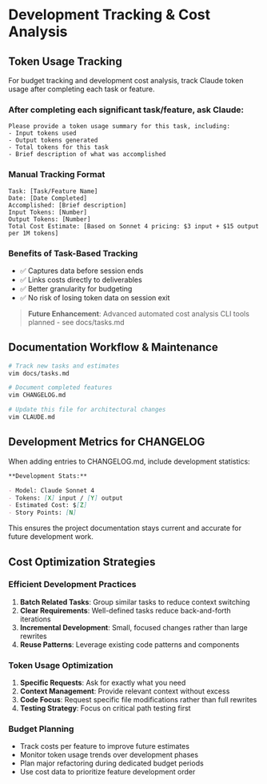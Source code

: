 # Development Tracking & Cost Analysis

## Token Usage Tracking

For budget tracking and development cost analysis, track Claude token usage after completing each task or feature.

### After completing each significant task/feature, ask Claude:

```
Please provide a token usage summary for this task, including:
- Input tokens used
- Output tokens generated
- Total tokens for this task
- Brief description of what was accomplished
```

### Manual Tracking Format

```
Task: [Task/Feature Name]
Date: [Date Completed]
Accomplished: [Brief description]
Input Tokens: [Number]
Output Tokens: [Number]
Total Cost Estimate: [Based on Sonnet 4 pricing: $3 input + $15 output per 1M tokens]
```

### Benefits of Task-Based Tracking

- ✅ Captures data before session ends
- ✅ Links costs directly to deliverables
- ✅ Better granularity for budgeting
- ✅ No risk of losing token data on session exit

> **Future Enhancement**: Advanced automated cost analysis CLI tools planned - see docs/tasks.md

## Documentation Workflow & Maintenance

```bash
# Track new tasks and estimates
vim docs/tasks.md

# Document completed features
vim CHANGELOG.md

# Update this file for architectural changes
vim CLAUDE.md
```

## Development Metrics for CHANGELOG

When adding entries to CHANGELOG.md, include development statistics:

```markdown
**Development Stats:**

- Model: Claude Sonnet 4
- Tokens: [X] input / [Y] output
- Estimated Cost: $[Z]
- Story Points: [N]
```

This ensures the project documentation stays current and accurate for future development work.

## Cost Optimization Strategies

### Efficient Development Practices

1. **Batch Related Tasks**: Group similar tasks to reduce context switching
2. **Clear Requirements**: Well-defined tasks reduce back-and-forth iterations
3. **Incremental Development**: Small, focused changes rather than large rewrites
4. **Reuse Patterns**: Leverage existing code patterns and components

### Token Usage Optimization

1. **Specific Requests**: Ask for exactly what you need
2. **Context Management**: Provide relevant context without excess
3. **Code Focus**: Request specific file modifications rather than full rewrites
4. **Testing Strategy**: Focus on critical path testing first

### Budget Planning

- Track costs per feature to improve future estimates
- Monitor token usage trends over development phases
- Plan major refactoring during dedicated budget periods
- Use cost data to prioritize feature development order
